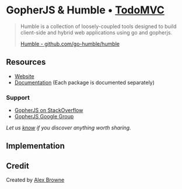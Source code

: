 # GopherJS & Humble • [TodoMVC](http://todomvc.com)

> Humble is a collection of loosely-coupled tools designed to build client-side
> and hybrid web applications using go and gopherjs.
>
> [Humble - github.com/go-humble/humble](https://github.com/go-humble/humble) 


## Resources

- [Website](https://github.com/go-humble/humble)
- [Documentation](https://github.com/go-humble) (Each package is
  documented separately)

### Support

- [GopherJS on StackOverflow](http://stackoverflow.com/search?q=gopherjs)
- [GopherJS Google Group](https://groups.google.com/forum/#!forum/gopherjs)

*Let us [know](https://github.com/go-humble/humble/issues) if you discover anything worth sharing.*


## Implementation




## Credit

Created by [Alex Browne](http://www.alexbrowne.info)
